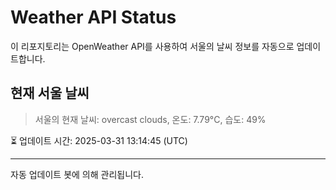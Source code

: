 
# Weather API Status

이 리포지토리는 OpenWeather API를 사용하여 서울의 날씨 정보를 자동으로 업데이트합니다.

## 현재 서울 날씨
> 서울의 현재 날씨: overcast clouds, 온도: 7.79°C, 습도: 49%

⏳ 업데이트 시간: 2025-03-31 13:14:45 (UTC)

---
자동 업데이트 봇에 의해 관리됩니다.
